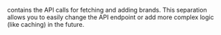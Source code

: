 contains the API calls for fetching and adding brands. 
This separation allows you to easily change the API endpoint 
or add more complex logic (like caching) in the future.